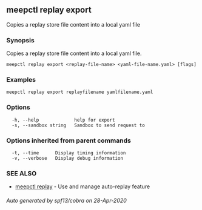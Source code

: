 ## meepctl replay export

Copies a replay store file content into a local yaml file

### Synopsis

Copies a replay store file content into a local yaml file.

```
meepctl replay export <replay-file-name> <yaml-file-name.yaml> [flags]
```

### Examples

```
meepctl replay export replayfilename yamlfilename.yaml
```

### Options

```
  -h, --help             help for export
  -s, --sandbox string   Sandbox to send request to
```

### Options inherited from parent commands

```
  -t, --time      Display timing information
  -v, --verbose   Display debug information
```

### SEE ALSO

* [meepctl replay](meepctl_replay.md)	 - Use and manage auto-replay feature

###### Auto generated by spf13/cobra on 28-Apr-2020
